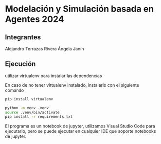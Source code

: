 # Modelación y Simulación basada en Agentes 2024

## Integrantes
Alejandro Terrazas Rivera
Ángela Janín

## Ejecución

utilizar virtualenv para instalar las dependencias

En caso de no tener virtualenv instalado, instalarlo con el siguiente comando
```bash
pip install virtualenv
```

```bash
python -m venv .venv
source .venv/bin/activate
pip install -r requirements.txt
```

El programa es un notebook de jupyter, utilizamos Visual Studio Code para ejecutarlo, pero se puede ejecutar en cualquier IDE que soporte notebooks de jupyter.







